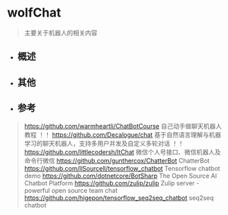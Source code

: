 # wolfChat
> 主要关于机器人的相关内容

- ## 概述
>

- ## 其他
>

- ## 参考
> https://github.com/warmheartli/ChatBotCourse  自己动手做聊天机器人教程  ！！
> https://github.com/Decalogue/chat 基于自然语言理解与机器学习的聊天机器人，支持多用户并发及自定义多轮对话  ！！
> https://github.com/littlecodersh/ItChat   微信个人号接口、微信机器人及命令行微信
> https://github.com/gunthercox/ChatterBot  ChatterBot
> https://github.com/llSourcell/tensorflow_chatbot  Tensorflow chatbot demo
> https://github.com/dotnetcore/BotSharp    The Open Source AI Chatbot Platform
> https://github.com/zulip/zulip    Zulip server - powerful open source team chat
> https://github.com/higepon/tensorflow_seq2seq_chatbot     seq2seq chatbot 
